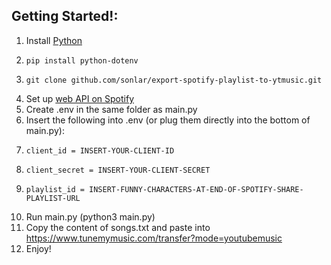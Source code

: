 ## Getting Started!:

1. Install [Python](https://www.python.org/downloads/)
2.     pip install python-dotenv
3.     git clone github.com/sonlar/export-spotify-playlist-to-ytmusic.git
4. Set up [web API on Spotify](https://developer.spotify.com/documentation/web-api/tutorials/getting-started)
5. Create .env in the same folder as main.py
6. Insert the following into .env (or plug them directly into the bottom of main.py):
  1.     client_id = INSERT-YOUR-CLIENT-ID
  2.     client_secret = INSERT-YOUR-CLIENT-SECRET
  3.     playlist_id = INSERT-FUNNY-CHARACTERS-AT-END-OF-SPOTIFY-SHARE-PLAYLIST-URL
7. Run main.py (python3 main.py)
8. Copy the content of songs.txt and paste into https://www.tunemymusic.com/transfer?mode=youtubemusic
9. Enjoy!

